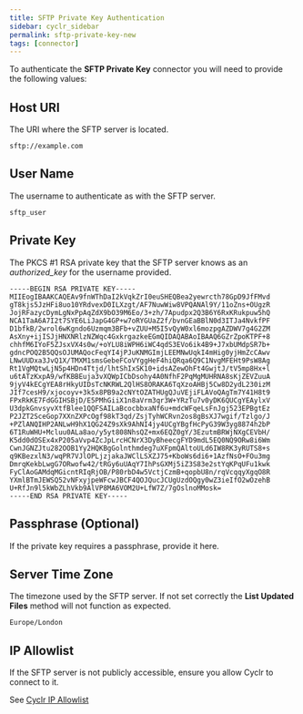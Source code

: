 ```yaml
---
title: SFTP Private Key Authentication
sidebar: cyclr_sidebar
permalink: sftp-private-key-new
tags: [connector]
---
```


To authenticate the **SFTP Private Key** connector you will need to provide the following values:

## Host URI ##

The URI where the SFTP server is located.

````
sftp://example.com
````

## User Name ## 

The username to authenticate as with the SFTP server.

````
sftp_user
````

## Private Key ##

The PKCS #1 RSA private key that the SFTP server knows as an _authorized_key_ for the username provided.

````
-----BEGIN RSA PRIVATE KEY-----
MIIEogIBAAKCAQEAv9fnWThDaI2kVqkZrI0euSHEQBea2yewrcth78GpD9JfFMvd
gT8kjs5JzHFi8uo10YRdvexD0ILXzgt/AF7NuwWiw8VPQANAl9Y/11oZns+OUgzR
JojRFazycDymLgNxPpAqZdX9bO39M6Eo/3+zh/7Apudpx2Q3B6Y6RxKRukpuw5hQ
NCA1TaA6A7I2t7SYE6LiJapG4GP+w7oRYGUaZ2f/bvnGEaBBlN0d3ITJa4NvkfPF
D1bfkB/2wrol6wKgndo6Uzmqm3BFb+vZUU+M5I5vQyW0xl6mozpgAZDWV7g4G2ZM
AsXny+ijISJjHNXNRlzNZWqc4GxkrgazkeEGmQIDAQABAoIBAAQ6GZrZpoKTPF+8
chhfM6IYoF5ZJsxVX4s0w/+oYLU8iWPH6iWC4qdS3EVo6ik4B9+J7xbUMdpSR7b+
gdncPOQ2B5QQsOJUMAQocFeqYI4jPJuKNMGImjLEEMNwUqkI4mHig0yjHmZcCAwv
LNwUUDxa3JvQ1X/TMXM1smsGebeFCoVYggHeF4hiQRqa6Q9C1NvgMFEHt9PsW8Ag
Rt1VgMQtwLjN5p4HDn4Ttjd/lhtShIxSK10+idsAZewOhFt4GwjtJ/tV5mp8Hx+l
u6tATzKxpA9/wfKBBEuja3vXQWpICbDsohy4A0NfhF2PqMgMUHRNA8sKjZEVZuuA
9jyV4kECgYEA8rHkyUIDsTcNKRWL2QlHS8ORAKA6TqXzoAHBj5Cw8D2ydL230izM
JIf7cesH9/xjocoyv+3k5x8PB9a2cNYtOZATHUgQJuVEjiFLAVoQAgTm7Y41H8t9
FPxRkKE7FdGGIHSBjD/E5PMhGiiX1n8aVrm3qr3W+YRzTu7v0yDK6QUCgYEAylxV
U3dpkGnvsyvXtfBlee1QQFSAILaBcocbbxaNf6u+mdcWFqeLsFnJgj523EPBgtEz
P2JZT2SceGop7XXnZXPcOgf98kT3qd/ZsjTyhWCRvn2os8gBsXJ7wgif/Tzlgo/J
+PZlANQIHP2ANLwH9hX1QG24Z9sXk9AhNI4jy4UCgYBgfHcPyG39W3yg8874h2bP
6T1RuWHU+Mcluu0ALa8ao/y5yt808NhsQZ+mx6EQZ0gY/3EzutmBRWjNXgCEVbH/
K5dd0dOSEx4xP205aVvp4ZcJpLrcHCNrX3DyBheecgFYD9mdL5EQ0NQ9ORw8i6Wm
CwnJGNZJtu282OOB1Yy2HQKBgGolnthmdeg7uXFpmQAltoULd6IW8RK3yRUTS8+s
q9KBezxlN3/wqPR7VJlOPLjzjakaJWClLSXZJ75+KboWs6di6+1AzfNsO+FOu3mg
DmrqKekbLwgG7ORwofw42/tRGy6uUAqY7IhPsGXMj5iZ3S83e2stYqKPqUFu1kwk
FyClAoGAMdqMGicntRIqRjOB/P80rbD4w5VctjCzmB+qopbU8n/rqVcqqyXgqO8R
YXmlBTmJEWSQ52vNFxyjpeWFcwJBCF4QOJQucJCUgUzdOQgy0wZ3ieIfO2wOzehB
U+RfJn9l5kWbZLhVkb9AlVP8MA6VOM2U+LfW7Z/7gOslnoMMosk=
-----END RSA PRIVATE KEY-----
````

## Passphrase (Optional) ##

If the private key requires a passphrase, provide it here.

## Server Time Zone ##

The timezone used by the SFTP server. If not set correctly the **List Updated Files** method will not function as expected.

````
Europe/London
````

## IP Allowlist ##

If the SFTP server is not publicly accessible, ensure you allow Cyclr to connect to it.

See [Cyclr IP Allowlist](https://docs.cyclr.com/cyclr-ip-allowlist)
